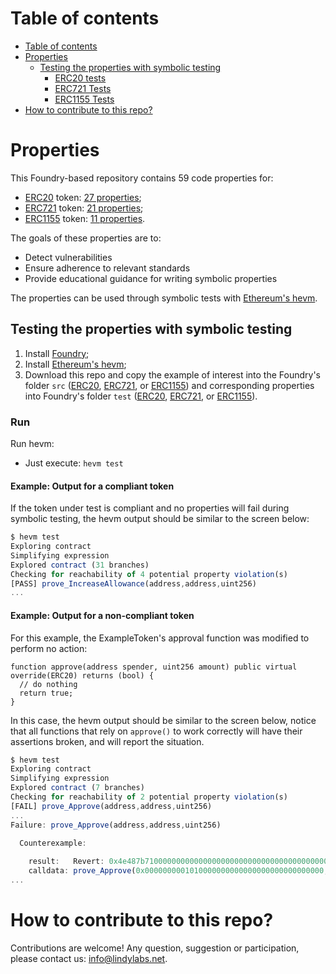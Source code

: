 # Table of contents

- [Table of contents](#table-of-contents)
- [Properties](#properties)
  - [Testing the properties with symbolic testing](#testing-the-properties-with-symbolic-testing)
    - [ERC20 tests](#erc20-tests)
    - [ERC721 Tests](#erc721-tests)
    - [ERC1155 Tests](#erc1155-tests)
- [How to contribute to this repo?](#how-to-contribute-to-this-repo)

# Properties

This Foundry-based repository contains 59 code properties for:

- [ERC20](https://ethereum.org/en/developers/docs/standards/tokens/erc-20/) token: [27 properties](PROPERTIES.md#erc20);
- [ERC721](https://ethereum.org/en/developers/docs/standards/tokens/erc-721/) token: [21 properties](PROPERTIES.md#erc721);
- [ERC1155](https://ethereum.org/en/developers/docs/standards/tokens/erc-1155/) token: [11 properties](PROPERTIES.md#erc1155).

The goals of these properties are to:

- Detect vulnerabilities
- Ensure adherence to relevant standards
- Provide educational guidance for writing symbolic properties

The properties can be used through symbolic tests with [Ethereum's hevm](https://github.com/ethereum/hevm).

## Testing the properties with symbolic testing

1. Install [Foundry](https://book.getfoundry.sh/getting-started/installation);
2. Install [Ethereum's hevm](https://github.com/ethereum/hevm#installation);
3. Download this repo and copy the example of interest into the Foundry's folder `src` ([ERC20](https://github.com/lindy-labs/solidity_properties/tree/main/Examples/ERC20Examples/Openzeppelin), [ERC721](https://github.com/lindy-labs/solidity_properties/tree/main/Examples/ERC721Examples/NFT-Marketplace), or [ERC1155](https://github.com/lindy-labs/solidity_properties/tree/main/Examples/ERC1155Examples/Openzeppelin)) and corresponding properties into Foundry's folder `test` ([ERC20](https://github.com/lindy-labs/solidity_properties/blob/main/Properties/ERC20SymbolicProperties.sol), [ERC721](https://github.com/lindy-labs/solidity_properties/blob/main/Properties/ERC721SymbolicProperties.sol), or [ERC1155](https://github.com/lindy-labs/solidity_properties/blob/main/Properties/ERC1155SymbolicProperties.sol)).
 
### Run

Run hevm:

- Just execute: `hevm test`

#### Example: Output for a compliant token

If the token under test is compliant and no properties will fail during symbolic testing, the hevm output should be similar to the screen below:

``` JavaScript
$ hevm test
Exploring contract
Simplifying expression
Explored contract (31 branches)
Checking for reachability of 4 potential property violation(s)
[PASS] prove_IncreaseAllowance(address,address,uint256)
...
```

#### Example: Output for a non-compliant token

For this example, the ExampleToken's approval function was modified to perform no action:

```
function approve(address spender, uint256 amount) public virtual override(ERC20) returns (bool) {
  // do nothing
  return true;
}
```

In this case, the hevm output should be similar to the screen below, notice that all functions that rely on `approve()` to work correctly will have their assertions broken, and will report the situation.

``` JavaScript
$ hevm test
Exploring contract
Simplifying expression
Explored contract (7 branches)
Checking for reachability of 2 potential property violation(s)
[FAIL] prove_Approve(address,address,uint256)
...
Failure: prove_Approve(address,address,uint256)

  Counterexample:
  
    result:   Revert: 0x4e487b710000000000000000000000000000000000000000000000000000000000000001
    calldata: prove_Approve(0x0000000001010000000000000000000000000000,0x0000000000000000000000000000000080000000,115792089237316195423570985008687907853269984665640564039457584007913129639935)
...  
```

# How to contribute to this repo?

Contributions are welcome! Any question, suggestion or participation, please contact us: <info@lindylabs.net>.
